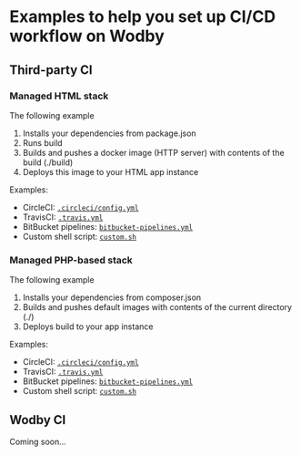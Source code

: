 # Examples to help you set up CI/CD workflow on Wodby 

## Third-party CI

### Managed HTML stack

The following example
1. Installs your dependencies from package.json
2. Runs build
3. Builds and pushes a docker image (HTTP server) with contents of the build (./build)
4. Deploys this image to your HTML app instance

Examples:

* CircleCI: [`.circleci/config.yml`](html/circleci.yml)
* TravisCI: [`.travis.yml`](html/travis.yml)
* BitBucket pipelines: [`bitbucket-pipelines.yml`](html/bitbucket.yml)
* Custom shell script: [`custom.sh`](html/custom.sh)

### Managed PHP-based stack

The following example
1. Installs your dependencies from composer.json
2. Builds and pushes default images with contents of the current directory (./)
3. Deploys build to your app instance

Examples:

* CircleCI: [`.circleci/config.yml`](php/circleci.yml)
* TravisCI: [`.travis.yml`](php/travis.yml)
* BitBucket pipelines: [`bitbucket-pipelines.yml`](php/bitbucket.yml)
* Custom shell script: [`custom.sh`](php/custom.sh)

## Wodby CI 

Coming soon...
